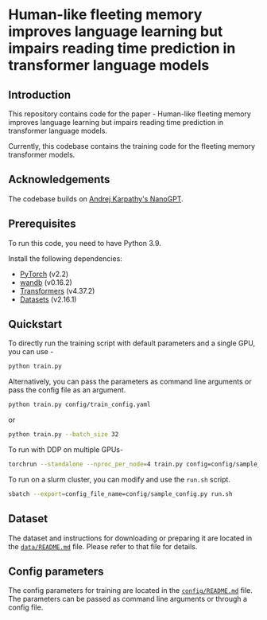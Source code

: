 # Human-like fleeting memory improves language learning but impairs reading time prediction in transformer language models

## Introduction
This repository contains code for the paper - Human-like fleeting memory improves language learning but impairs reading time prediction in transformer language models. 

Currently, this codebase contains the training code for the fleeting memory transformer models. 

## Acknowledgements

The codebase builds on [Andrej Karpathy's NanoGPT](https://github.com/karpathy/nanoGPT). 


## Prerequisites
To run this code, you need to have Python 3.9. 

Install the following dependencies:
- [PyTorch](https://pytorch.org) (v2.2)
- [wandb](https://wandb.ai/site) (v0.16.2)
- [Transformers](https://huggingface.co/docs/transformers/index) (v4.37.2) 
- [Datasets](https://huggingface.co/docs/datasets/index) (v2.16.1)



## Quickstart

To directly run the training script with default parameters and a single GPU, you can use -

```bash
python train.py 
```

Alternatively, you can pass the parameters as command line arguments or pass the config file as an argument. 
```bash
python train.py config/train_config.yaml
```
or
```bash
python train.py --batch_size 32
```

To run with DDP on multiple GPUs- 

```bash
torchrun --standalone --nproc_per_node=4 train.py config=config/sample_config.py
```
To run on a slurm cluster, you can modify and use the `run.sh` script.

```bash
sbatch --export=config_file_name=config/sample_config.py run.sh
```

## Dataset
The dataset and instructions for downloading or preparing it are located in the [`data/README.md`](data/README.md) file. Please refer to that file for details.



## Config parameters
The config parameters for training are located in the [`config/README.md`](config/README.md) file. The parameters can be passed as command line arguments or through a config file.

